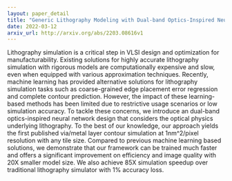 ```yaml
---
layout: paper_detail
title: "Generic Lithography Modeling with Dual-band Optics-Inspired Neural Networks"
date: 2022-03-12
arxiv_url: http://arxiv.org/abs/2203.08616v1
---
```


Lithography simulation is a critical step in VLSI design and optimization for manufacturability. Existing solutions for highly accurate lithography simulation with rigorous models are computationally expensive and slow, even when equipped with various approximation techniques. Recently, machine learning has provided alternative solutions for lithography simulation tasks such as coarse-grained edge placement error regression and complete contour prediction. However, the impact of these learning-based methods has been limited due to restrictive usage scenarios or low simulation accuracy. To tackle these concerns, we introduce an dual-band optics-inspired neural network design that considers the optical physics underlying lithography. To the best of our knowledge, our approach yields the first published via/metal layer contour simulation at 1nm^2/pixel resolution with any tile size. Compared to previous machine learning based solutions, we demonstrate that our framework can be trained much faster and offers a significant improvement on efficiency and image quality with 20X smaller model size. We also achieve 85X simulation speedup over traditional lithography simulator with 1% accuracy loss.
